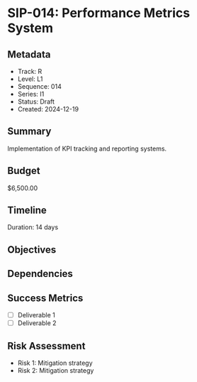 # SIP-014: Performance Metrics System

## Metadata
- Track: R
- Level: L1
- Sequence: 014
- Series: I1
- Status: Draft
- Created: 2024-12-19

## Summary
Implementation of KPI tracking and reporting systems.

## Budget
$6,500.00

## Timeline
Duration: 14 days

## Objectives

## Dependencies

## Success Metrics
- [ ] Deliverable 1
- [ ] Deliverable 2

## Risk Assessment
- Risk 1: Mitigation strategy
- Risk 2: Mitigation strategy